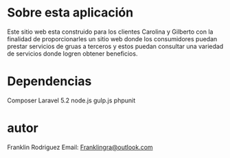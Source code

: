 # Sobre esta aplicación

Este sitio web esta construido para los clientes Carolina y Gilberto con la finalidad de proporcionarles un sitio web donde los consumidores puedan prestar servicios de gruas a terceros y estos puedan consultar una variedad de servicios donde logren obtener beneficios.


# Dependencias

Composer
Laravel 5.2
node.js
gulp.js
phpunit


# autor

Franklin Rodriguez 
Email: Franklingra@outlook.com
